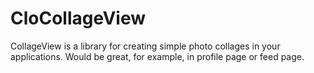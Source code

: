 # CloCollageView

CollageView is a library for creating simple photo collages in your applications. Would be great, for example, in profile page or feed page.

